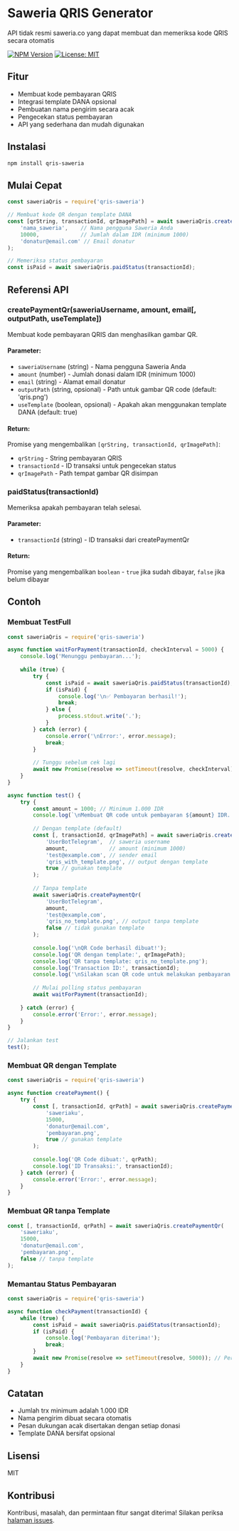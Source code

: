 # Saweria QRIS Generator

API tidak resmi saweria.co yang dapat membuat dan memeriksa kode QRIS secara otomatis

[![NPM Version](https://img.shields.io/npm/v/qris-saweria.svg)](https://www.npmjs.com/package/qris-saweria)
[![License: MIT](https://img.shields.io/badge/License-MIT-yellow.svg)](https://github.com/AutoFTbot/saweria-qris/blob/master/LICENSE)

## Fitur

- Membuat kode pembayaran QRIS
- Integrasi template DANA opsional
- Pembuatan nama pengirim secara acak
- Pengecekan status pembayaran
- API yang sederhana dan mudah digunakan

## Instalasi

```bash
npm install qris-saweria
```

## Mulai Cepat

```javascript
const saweriaQris = require('qris-saweria')

// Membuat kode QR dengan template DANA
const [qrString, transactionId, qrImagePath] = await saweriaQris.createPaymentQr(
    'nama_saweria',    // Nama pengguna Saweria Anda
    10000,             // Jumlah dalam IDR (minimum 1000)
    'donatur@email.com' // Email donatur
);

// Memeriksa status pembayaran
const isPaid = await saweriaQris.paidStatus(transactionId);
```

## Referensi API

### createPaymentQr(saweriaUsername, amount, email[, outputPath, useTemplate])

Membuat kode pembayaran QRIS dan menghasilkan gambar QR.

#### Parameter:
- `saweriaUsername` (string) - Nama pengguna Saweria Anda
- `amount` (number) - Jumlah donasi dalam IDR (minimum 1000)
- `email` (string) - Alamat email donatur
- `outputPath` (string, opsional) - Path untuk gambar QR code (default: 'qris.png')
- `useTemplate` (boolean, opsional) - Apakah akan menggunakan template DANA (default: true)

#### Return:
Promise yang mengembalikan `[qrString, transactionId, qrImagePath]`:
- `qrString` - String pembayaran QRIS
- `transactionId` - ID transaksi untuk pengecekan status
- `qrImagePath` - Path tempat gambar QR disimpan

### paidStatus(transactionId)

Memeriksa apakah pembayaran telah selesai.

#### Parameter:
- `transactionId` (string) - ID transaksi dari createPaymentQr

#### Return:
Promise yang mengembalikan `boolean` - `true` jika sudah dibayar, `false` jika belum dibayar

## Contoh
### Membuat TestFull

```javascript
const saweriaQris = require('qris-saweria')

async function waitForPayment(transactionId, checkInterval = 5000) {
    console.log('Menunggu pembayaran...');
    
    while (true) {
        try {
            const isPaid = await saweriaQris.paidStatus(transactionId);
            if (isPaid) {
                console.log('\n✅ Pembayaran berhasil!');
                break;
            } else {
                process.stdout.write('.');
            }
        } catch (error) {
            console.error('\nError:', error.message);
            break;
        }
        
        // Tunggu sebelum cek lagi
        await new Promise(resolve => setTimeout(resolve, checkInterval));
    }
}

async function test() {
    try {
        const amount = 1000; // Minimum 1.000 IDR
        console.log(`\nMembuat QR code untuk pembayaran ${amount} IDR...`);
        
        // Dengan template (default)
        const [, transactionId, qrImagePath] = await saweriaQris.createPaymentQr(
            'UserBotTelegram',  // saweria username
            amount,             // amount (minimum 1000)
            'test@example.com', // sender email
            'qris_with_template.png', // output dengan template
            true // gunakan template
        );
        
        // Tanpa template
        await saweriaQris.createPaymentQr(
            'UserBotTelegram',
            amount,
            'test@example.com',
            'qris_no_template.png', // output tanpa template
            false // tidak gunakan template
        );
        
        console.log('\nQR Code berhasil dibuat!');
        console.log('QR dengan template:', qrImagePath);
        console.log('QR tanpa template: qris_no_template.png');
        console.log('Transaction ID:', transactionId);
        console.log('\nSilakan scan QR code untuk melakukan pembayaran.');
        
        // Mulai polling status pembayaran
        await waitForPayment(transactionId);
        
    } catch (error) {
        console.error('Error:', error.message);
    }
}

// Jalankan test
test(); 
```

### Membuat QR dengan Template

```javascript
const saweriaQris = require('qris-saweria')

async function createPayment() {
    try {
        const [, transactionId, qrPath] = await saweriaQris.createPaymentQr(
            'saweriaku',
            15000,
            'donatur@email.com',
            'pembayaran.png',
            true // gunakan template
        );
        
        console.log('QR Code dibuat:', qrPath);
        console.log('ID Transaksi:', transactionId);
    } catch (error) {
        console.error('Error:', error.message);
    }
}
```

### Membuat QR tanpa Template

```javascript
const [, transactionId, qrPath] = await saweriaQris.createPaymentQr(
    'saweriaku',
    15000,
    'donatur@email.com',
    'pembayaran.png',
    false // tanpa template
);
```

### Memantau Status Pembayaran

```javascript
const saweriaQris = require('qris-saweria')

async function checkPayment(transactionId) {
    while (true) {
        const isPaid = await saweriaQris.paidStatus(transactionId);
        if (isPaid) {
            console.log('Pembayaran diterima!');
            break;
        }
        await new Promise(resolve => setTimeout(resolve, 5000)); // Periksa setiap 5 detik
    }
}
```

## Catatan

- Jumlah trx minimum adalah 1.000 IDR
- Nama pengirim dibuat secara otomatis
- Pesan dukungan acak disertakan dengan setiap donasi
- Template DANA bersifat opsional

## Lisensi

MIT

## Kontribusi

Kontribusi, masalah, dan permintaan fitur sangat diterima! Silakan periksa [halaman issues](https://github.com/AutoFTbot/saweria-qris/issues).
